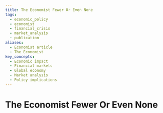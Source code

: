 ```yaml
---
title: The Economist Fewer Or Even None
tags:
  - economic_policy
  - economist
  - financial_crisis
  - market_analysis
  - publication
aliases:
  - Economist article
  - The Economist
key_concepts:
  - Economic impact
  - Financial markets
  - Global economy
  - Market analysis
  - Policy implications
---
```


# The Economist Fewer Or Even None
